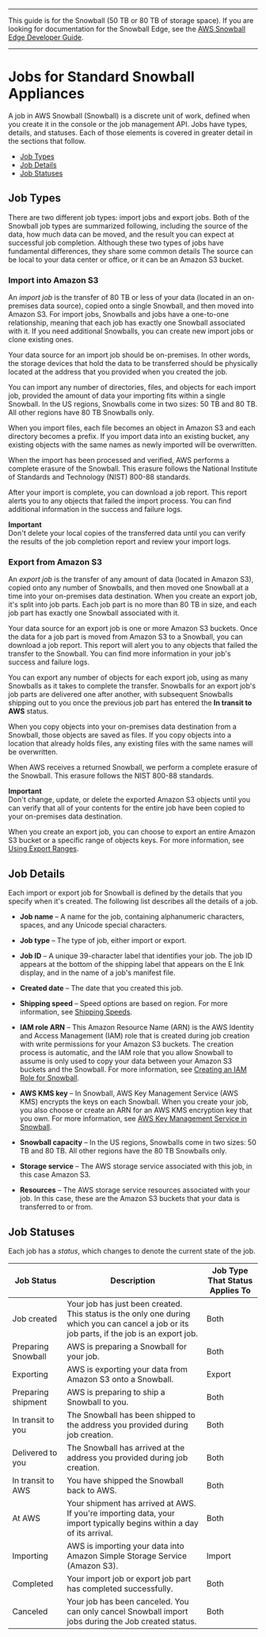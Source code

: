--------

This guide is for the Snowball \(50 TB or 80 TB of storage space\)\. If you are looking for documentation for the Snowball Edge, see the [AWS Snowball Edge Developer Guide](http://docs.aws.amazon.com/snowball/latest/developer-guide/whatisedge.html)\.

--------

# Jobs for Standard Snowball Appliances<a name="jobs"></a>

A job in AWS Snowball \(Snowball\) is a discrete unit of work, defined when you create it in the console or the job management API\. Jobs have types, details, and statuses\. Each of those elements is covered in greater detail in the sections that follow\.


+ [Job Types](#jobtype)
+ [Job Details](#jobdetails)
+ [Job Statuses](#job-status)

## Job Types<a name="jobtype"></a>

There are two different job types: import jobs and export jobs\. Both of the Snowball job types are summarized following, including the source of the data, how much data can be moved, and the result you can expect at successful job completion\. Although these two types of jobs have fundamental differences, they share some common details The source can be local to your data center or office, or it can be an Amazon S3 bucket\.

### Import into Amazon S3<a name="importtype"></a>

An *import job* is the transfer of 80 TB or less of your data \(located in an on\-premises data source\), copied onto a single Snowball, and then moved into Amazon S3\. For import jobs, Snowballs and jobs have a one\-to\-one relationship, meaning that each job has exactly one Snowball associated with it\. If you need additional Snowballs, you can create new import jobs or clone existing ones\.

Your data source for an import job should be on\-premises\. In other words, the storage devices that hold the data to be transferred should be physically located at the address that you provided when you created the job\.

You can import any number of directories, files, and objects for each import job, provided the amount of data your importing fits within a single Snowball\. In the US regions, Snowballs come in two sizes: 50 TB and 80 TB\. All other regions have 80 TB Snowballs only\.

When you import files, each file becomes an object in Amazon S3 and each directory becomes a prefix\. If you import data into an existing bucket, any existing objects with the same names as newly imported will be overwritten\.

When the import has been processed and verified, AWS performs a complete erasure of the Snowball\. This erasure follows the National Institute of Standards and Technology \(NIST\) 800\-88 standards\.

After your import is complete, you can download a job report\. This report alerts you to any objects that failed the import process\. You can find additional information in the success and failure logs\.

**Important**  
Don't delete your local copies of the transferred data until you can verify the results of the job completion report and review your import logs\.

### Export from Amazon S3<a name="exporttype"></a>

An *export job* is the transfer of any amount of data \(located in Amazon S3\), copied onto any number of Snowballs, and then moved one Snowball at a time into your on\-premises data destination\. When you create an export job, it's split into job parts\. Each job part is no more than 80 TB in size, and each job part has exactly one Snowball associated with it\.

Your data source for an export job is one or more Amazon S3 buckets\. Once the data for a job part is moved from Amazon S3 to a Snowball, you can download a job report\. This report will alert you to any objects that failed the transfer to the Snowball\. You can find more information in your job's success and failure logs\.

You can export any number of objects for each export job, using as many Snowballs as it takes to complete the transfer\. Snowballs for an export job's job parts are delivered one after another, with subsequent Snowballs shipping out to you once the previous job part has entered the **In transit to AWS** status\.

When you copy objects into your on\-premises data destination from a Snowball, those objects are saved as files\. If you copy objects into a location that already holds files, any existing files with the same names will be overwritten\.

When AWS receives a returned Snowball, we perform a complete erasure of the Snowball\. This erasure follows the NIST 800\-88 standards\.

**Important**  
Don't change, update, or delete the exported Amazon S3 objects until you can verify that all of your contents for the entire job have been copied to your on\-premises data destination\.

When you create an export job, you can choose to export an entire Amazon S3 bucket or a specific range of objects keys\. For more information, see [Using Export Ranges](ranges.md)\.

## Job Details<a name="jobdetails"></a>

Each import or export job for Snowball is defined by the details that you specify when it's created\. The following list describes all the details of a job\.

+ **Job name** – A name for the job, containing alphanumeric characters, spaces, and any Unicode special characters\.

+ **Job type** – The type of job, either import or export\.

+ **Job ID** – A unique 39\-character label that identifies your job\. The job ID appears at the bottom of the shipping label that appears on the E Ink display, and in the name of a job's manifest file\.

+ **Created date** – The date that you created this job\.

+ **Shipping speed** – Speed options are based on region\. For more information, see [Shipping Speeds](mailing-storage.md#shippingspeeds)\.

+ **IAM role ARN** – This Amazon Resource Name \(ARN\) is the AWS Identity and Access Management \(IAM\) role that is created during job creation with write permissions for your Amazon S3 buckets\. The creation process is automatic, and the IAM role that you allow Snowball to assume is only used to copy your data between your Amazon S3 buckets and the Snowball\. For more information, see [Creating an IAM Role for Snowball](auth-access-control.md#create-iam-role)\.

+ **AWS KMS key** – In Snowball, AWS Key Management Service \(AWS KMS\) encrypts the keys on each Snowball\. When you create your job, you also choose or create an ARN for an AWS KMS encryption key that you own\. For more information, see [AWS Key Management Service in Snowball](kms.md)\.

+ **Snowball capacity** – In the US regions, Snowballs come in two sizes: 50 TB and 80 TB\. All other regions have the 80 TB Snowballs only\.

+ **Storage service** – The AWS storage service associated with this job, in this case Amazon S3\.

+ **Resources** – The AWS storage service resources associated with your job\. In this case, these are the Amazon S3 buckets that your data is transferred to or from\.

## Job Statuses<a name="job-status"></a>

Each job has a *status*, which changes to denote the current state of the job\.


| Job Status | Description | Job Type That Status Applies To | 
| --- | --- | --- | 
| Job created | Your job has just been created\. This status is the only one during which you can cancel a job or its job parts, if the job is an export job\. | Both | 
| Preparing Snowball | AWS is preparing a Snowball for your job\. | Both | 
| Exporting | AWS is exporting your data from Amazon S3 onto a Snowball\. | Export | 
| Preparing shipment | AWS is preparing to ship a Snowball to you\. | Both | 
| In transit to you | The Snowball has been shipped to the address you provided during job creation\. | Both | 
| Delivered to you | The Snowball has arrived at the address you provided during job creation\. | Both | 
| In transit to AWS | You have shipped the Snowball back to AWS\. | Both | 
| At AWS | Your shipment has arrived at AWS\. If you're importing data, your import typically begins within a day of its arrival\. | Both | 
| Importing | AWS is importing your data into Amazon Simple Storage Service \(Amazon S3\)\. | Import | 
| Completed | Your import job or export job part has completed successfully\. | Both | 
| Canceled | Your job has been canceled\. You can only cancel Snowball import jobs during the Job created status\. | Both | 